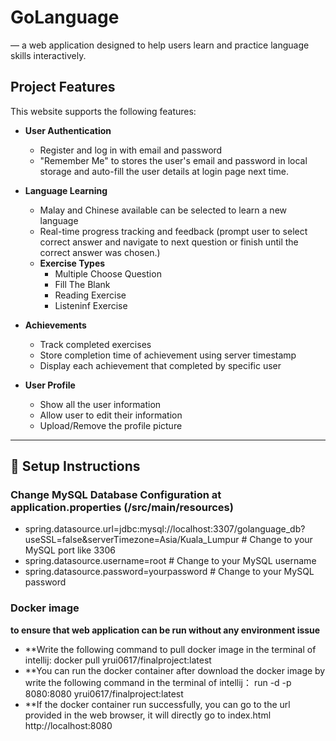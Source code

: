 # GoLanguage
  — a web application designed to help users learn and practice language skills interactively.


## Project Features
This website supports the following features:

- **User Authentication**
  - Register and log in with email and password
  - "Remember Me" to stores the user's email and password in local storage and auto-fill the user details at login page next time. 

- **Language Learning**
  - Malay and Chinese available can be selected to learn a new language
  - Real-time progress tracking and feedback (prompt user to select correct answer and navigate to next question or finish until the correct answer was chosen.)
  - **Exercise Types**
    - Multiple Choose Question
    - Fill The Blank
    - Reading Exercise
    - Listeninf Exercise

- **Achievements**
  - Track completed exercises
  - Store completion time of achievement using server timestamp
  - Display each achievement that completed by specific user
 
- **User Profile**
  - Show all the user information
  - Allow user to edit their information
  - Upload/Remove the profile picture
  

---

## 🔧 Setup Instructions

###  Change MySQL Database Configuration at application.properties (/src/main/resources)
  - spring.datasource.url=jdbc:mysql://localhost:3307/golanguage_db?useSSL=false&serverTimezone=Asia/Kuala_Lumpur  # Change to your MySQL port like 3306
  - spring.datasource.username=root       # Change to your MySQL username
  - spring.datasource.password=yourpassword   # Change to your MySQL password

### Docker image
  **to ensure that web application can be run without any environment issue**
  
  - **Write the following command to pull docker image in the terminal of intellij:
      docker pull yrui0617/finalproject:latest
  - **You can run the docker container after download the docker image by write the following command in the terminal of intellij：
      run -d -p 8080:8080 yrui0617/finalproject:latest
  - **If the docker container run successfully, you can go to the url provided in the web browser, it will directly go to index.html
      http://localhost:8080

